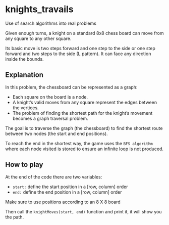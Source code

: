 # knights_travails
Use of search algorithms into real problems


Given enough turns, a knight on a standard 8x8 chess board can move from any square to any other square. 

Its basic move is two steps forward and one step to the side or one step forward and two steps to the side (L pattern). It can face any direction inside the bounds.

## Explanation

In this problem, the chessboard can be represented as a graph:

- Each square on the board is a node. 
- A knight’s valid moves from any square represent the edges between the vertices.
- The problem of finding the shortest path for the knight’s movement becomes a graph traversal problem. 

The goal is to traverse the graph (the chessboard) to find the shortest route between two nodes (the start and end positions).


To reach the end in the shortest way, the game uses the `BFS algorithm` where each node visited is stored to ensure an infinite loop is not produced. 

## How to play
At the end of the code there are two variables:
- `start:` define the start position in a [row, column] order
- `end:` define the end position in a [row, column] order

Make sure to use positions according to an 8 X 8 board

Then call the `knightMoves(start, end)` function and print it, it will show you the path. 

